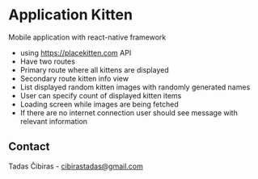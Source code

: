 # Application Kitten

Mobile application with react-native framework

- using https://placekitten.com API
- Have two routes
- Primary route where all kittens are displayed
- Secondary route kitten info view
- List displayed random kitten images with randomly generated names
- User can specify count of displayed kitten items
- Loading screen while images are being fetched
- If there are no internet connection user should see message with relevant information

## Contact

Tadas Čibiras - cibirastadas@gmail.com
